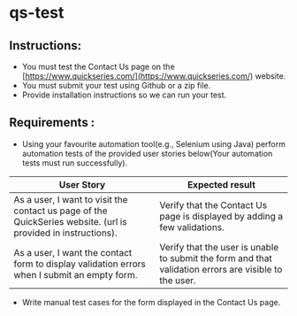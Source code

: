 # qs-test

## Instructions:

* You must test the Contact Us page on the [https://www.quickseries.com/](https://www.quickseries.com/) website.
* You must submit your test using Github or a zip file.
* Provide installation instructions so we can run your test.

## Requirements :

* Using your favourite automation tool(e.g., Selenium using Java) perform automation tests of the provided user stories below(Your automation tests must run successfully).

|      User Story         |         Expected result           |
|-------------------------|-----------------------------------|
| As a user, I want to visit the contact us page of the QuickSeries website. (url is provided in instructions). | Verify that the Contact Us page is displayed by adding a few validations. |
| As a user, I want the contact form to display validation errors when I submit an empty form. | Verify that the user is unable to submit the form and that validation errors are visible to the user. |

* Write manual test cases for the form displayed in the Contact Us page.

